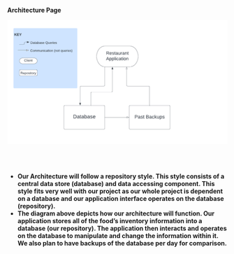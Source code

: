 <strong> Architecture Page

![Architecture Model](/assets/ArchDiagram.png) 

<br><br>
- Our Architecture will follow a repository style. This style consists of a central data store (database) and data accessing component. This style fits very well with our project as our whole project is dependent on a database and our application interface operates on the database (repository).<br>
- The diagram above depicts how our architecture will function. Our application stores all of the food’s inventory information into a database (our repository). The application then interacts and operates on the database to manipulate and change the information within it. We also plan to have backups of the database per day for comparison.